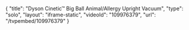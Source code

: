 {
    "title": "Dyson Cinetic&trade; Big Ball Animal\/Allergy Upright Vacuum",
    "type": "solo",
    "layout": "iframe-static",
    "videoId": "109976379",
    "url": "\/tvpembed\/109976379"
}